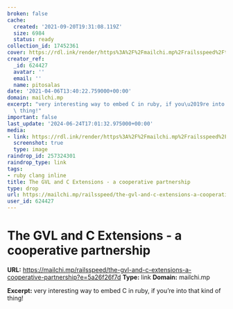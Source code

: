 ```yaml
---
broken: false
cache:
  created: '2021-09-20T19:31:08.119Z'
  size: 6984
  status: ready
collection_id: 17452361
cover: https://rdl.ink/render/https%3A%2F%2Fmailchi.mp%2Frailsspeed%2Fthe-gvl-and-c-extensions-a-cooperative-partnership%3Fe%3D5a26f26f7d
creator_ref:
  _id: 624427
  avatar: ''
  email: ''
  name: pitosalas
date: '2021-04-06T13:40:22.759000+00:00'
domain: mailchi.mp
excerpt: "very interesting way to embed C in ruby, if you\u2019re into that kind of\
  \ thing!"
important: false
last_update: '2024-06-24T17:01:32.975000+00:00'
media:
- link: https://rdl.ink/render/https%3A%2F%2Fmailchi.mp%2Frailsspeed%2Fthe-gvl-and-c-extensions-a-cooperative-partnership%3Fe%3D5a26f26f7d
  screenshot: true
  type: image
raindrop_id: 257324301
raindrop_type: link
tags:
- ruby clang inline
title: The GVL and C Extensions - a cooperative partnership
type: drop
url: https://mailchi.mp/railsspeed/the-gvl-and-c-extensions-a-cooperative-partnership?e=5a26f26f7d
user_id: 624427
---
```


# The GVL and C Extensions - a cooperative partnership

**URL:** https://mailchi.mp/railsspeed/the-gvl-and-c-extensions-a-cooperative-partnership?e=5a26f26f7d
**Type:** link
**Domain:** mailchi.mp

**Excerpt:** very interesting way to embed C in ruby, if you’re into that kind of thing!

